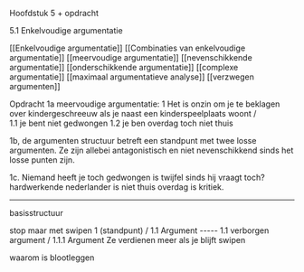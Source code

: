 Hoofdstuk 5 + opdracht

5.1 Enkelvoudige argumentatie

[[Enkelvoudige argumentatie]] 
[[Combinaties van enkelvoudige argumentatie]]
[[meervoudige argumentatie]]
[[nevenschikkende argumentatie]]
[[onderschikkende argumentatie]]
[[complexe argumentatie]]
[[maximaal argumentatieve analyse]]
[[verzwegen argumenten]]


Opdracht 1a
meervoudige argumentatie:
1 Het is onzin om je te beklagen over kindergeschreeuw als je naast een kinderspeelplaats woont
		  /                                                     \
 1.1 je bent niet gedwongen            1.2 je ben overdag toch niet thuis

1b, de argumenten structuur betreft een standpunt met twee losse argumenten. Ze zijn allebei antagonistisch en niet nevenschikkend sinds het losse punten zijn.

1c. Niemand heeft je toch gedwongen is twijfel sinds hij vraagt toch?
hardwerkende nederlander is niet thuis overdag is kritiek.


---

basisstructuur

stop maar met swipen
		1 (standpunt)
	    /
	1.1 Argument ----- 1.1 verborgen argument
	/ 
1.1.1 Argument
Ze verdienen meer als je blijft swipen

waarom is blootleggen 



